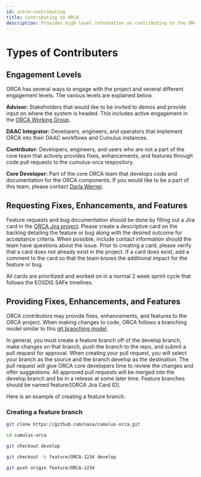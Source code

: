 ```yaml
---
id: intro-contributing
title: Contributing to ORCA
description: Provides high level information on contributing to the ORCA project.
---
```

# Types of Contributers
## Engagement Levels
ORCA has several ways to engage with the project and several different
engagement levels. The various levels are explained below.

**Advisor:**  Stakeholders that would like to be invited to demos and
provide input on where the system is headed. This includes active engagement
in the [ORCA Working Group](https://wiki.earthdata.nasa.gov/display/CUMULUS/ORCA+Working+Group).

**DAAC Integrator:**  Developers, engineers, and operators that implement
ORCA into their DAAC workflows and Cumulus instances.

**Contributor:**  Developers, engineers, and users who are not a
part of the core team that actively provides fixes, enhancements,
and features through code pull requests to the cumulus-orca
respository.

**Core Developer:**  Part of the core ORCA team that develops code and
documentation for the ORCA components. If you would like to be a part of
this team, please contact [Darla Werner](mailto:dwerner@contractor.usgs.gov?subject=Join%20ORCA%20Core%20Development%20Team).


## Requesting Fixes, Enhancements, and Features
Feature requests and bug documentation should be done by filling out a Jira
card in the [ORCA Jira project](https://bugs.earthdata.nasa.gov/secure/RapidBoard.jspa?rapidView=985&projectKey=ORCA&view=planning.nodetail).
Please create a descriptive card on the backlog detailing the feature or
bug along with the desired outcome for acceptance criteria. When possible,
include contact information should the team have questions about the issue.
Prior to creating a card, please verify that a card does not already exist
in the project. If a card does exist, add a comment to the card so that the
team knows the additional impact for the feature or bug.

All cards are prioritized and worked on in a normal 2 week sprint cycle
that follows the EOSDIS SAFe timelines.

## Providing Fixes, Enhancements, and Features
ORCA contributors may provide fixes, enhancements, and features to the ORCA
project. When making changes to code, ORCA follows a branching model
similar to this [git branching model](https://nvie.com/posts/a-successful-git-branching-model/).

In general, you must create a feature branch off of the develop branch, make
changes on that branch, push the branch to the repo, and submit a pull
request for approval. When creating your pull request, you will select your
branch as the source and the branch develop as the destination. The pull
request will give ORCA core developers time to review the changes and offer
suggestions. All approved pull requests will be merged into the develop
branch and be in a release at some later time. Feature branches should be
named feature/[ORCA Jira Card ID].

Here is an example of creating a feature branch.

### Creating a feature branch

```bash
git clone https://github.com/nasa/cumulus-orca.git

cd cumulus-orca

git checkout develop

git checkout -b feature/ORCA-1234 develop

git push origin feature/ORCA-1234
```

